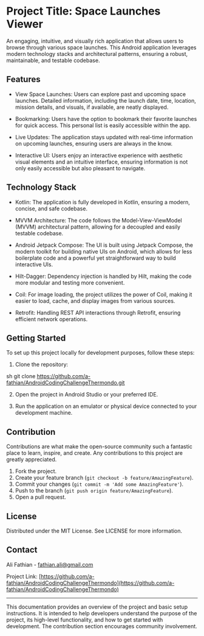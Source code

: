 # Project Title: Space Launches Viewer

An engaging, intuitive, and visually rich application that allows users to browse through various space launches. This Android application leverages modern technology stacks and architectural patterns, ensuring a robust, maintainable, and testable codebase.

## Features

- View Space Launches: Users can explore past and upcoming space launches. Detailed information, including the launch date, time, location, mission details, and visuals, if available, are neatly displayed.

- Bookmarking: Users have the option to bookmark their favorite launches for quick access. This personal list is easily accessible within the app.

- Live Updates: The application stays updated with real-time information on upcoming launches, ensuring users are always in the know.

- Interactive UI: Users enjoy an interactive experience with aesthetic visual elements and an intuitive interface, ensuring information is not only easily accessible but also pleasant to navigate.

## Technology Stack

- Kotlin: The application is fully developed in Kotlin, ensuring a modern, concise, and safe codebase.

- MVVM Architecture: The code follows the Model-View-ViewModel (MVVM) architectural pattern, allowing for a decoupled and easily testable codebase.

- Android Jetpack Compose: The UI is built using Jetpack Compose, the modern toolkit for building native UIs on Android, which allows for less boilerplate code and a powerful yet straightforward way to build interactive UIs.

- Hilt-Dagger: Dependency injection is handled by Hilt, making the code more modular and testing more convenient.

- Coil: For image loading, the project utilizes the power of Coil, making it easier to load, cache, and display images from various sources.

- Retrofit: Handling REST API interactions through Retrofit, ensuring efficient network operations.

## Getting Started

To set up this project locally for development purposes, follow these steps:

1. Clone the repository:


sh
git clone https://github.com/a-fathian/AndroidCodingChallengeThermondo.git



2. Open the project in Android Studio or your preferred IDE.

3. Run the application on an emulator or physical device connected to your development machine.

## Contribution

Contributions are what make the open-source community such a fantastic place to learn, inspire, and create. Any contributions to this project are greatly appreciated.

1. Fork the project.
2. Create your feature branch (`git checkout -b feature/AmazingFeature`).
3. Commit your changes (`git commit -m 'Add some AmazingFeature'`).
4. Push to the branch (`git push origin feature/AmazingFeature`).
5. Open a pull request.

## License

Distributed under the MIT License. See
LICENSE
for more information.

## Contact

Ali Fathian - fathian.ali@gmail.com

Project Link: [https://github.com/a-fathian/AndroidCodingChallengeThermondo](https://github.com/a-fathian/AndroidCodingChallengeThermondo)

---

This documentation provides an overview of the project and basic setup instructions. It is intended to help developers understand the purpose of the project, its high-level functionality, and how to get started with development. The contribution section encourages community involvement.